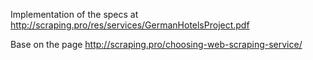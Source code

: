 Implementation of the specs at http://scraping.pro/res/services/GermanHotelsProject.pdf

Base on the page http://scraping.pro/choosing-web-scraping-service/